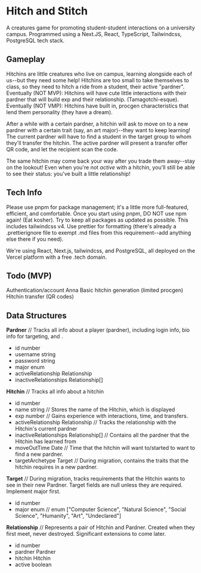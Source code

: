 # Hitch and Stitch

A creatures game for promoting student-student interactions on a university campus.
Programmed using a Next.JS, React, TypeScript, Tailwindcss, PostgreSQL tech stack.

## Gameplay
Hitchins are little creatures who live on campus, learning alongside each of us--but they need some help!
Hitchins are too small to take themselves to class, so they need to hitch a ride from a student, their active "pardner".
Eventually (NOT MVP): Hitchins will have cute little interactions with their pardner that will build exp and their relationship. (Tamagotchi-esque).
Eventually (NOT VMP): Hitchins have built in, procgen characteristics that lend them personality (they have a dream).

After a while with a certain pardner, a hitchin will ask to move on to a new pardner with a certain trait (say, an art major)--they want to keep learning!
The current pardner will have to find a student in the target group to whom they'll transfer the hitchin.
The active pardner will present a transfer offer QR code, and let the recipient scan the code.

The same hitchin may come back your way after you trade them away--stay on the lookout!
Even when you're not *active* with a hitchin, you'll still be able to see their status: you've built a little relationship! 

## Tech Info
Please use pnpm for package management; it's a little more full-featured, efficient, and comfortable. Once you start using pnpm, DO NOT use npm again! (Eat kosher).
Try to keep all packages as updated as possible. This includes tailwindcss v4.
Use prettier for formatting (there's already a .prettierignore file to exempt .md files from this requirement--add anything else there if you need).

We're using React, Next.js, tailwindcss, and PostgreSQL, all deployed on the Vercel platform with a free .tech domain.

## Todo (MVP)
Authentication/account                          Anna
Basic hitchin generation (limited procgen)
Hitchin transfer (QR codes)

## Data Structures

**Pardner** 		// Tracks all info about a player (pardner), including login info, bio info for targeting, and .
- id			number
- username		string
- password		string
- major			enum
- activeRelationship	Relationship
- inactiveRelationships	Relationship[]	

**Hitchin**		// Tracks all info about a hitchin
- id			number
- name			string 		// Stores the name of the Hitchin, which is displayed
- exp			number		// Gains experience with interactions, time, and transfers.
- activeRelationship	Relationship	// Tracks the relationship with the Hitchin's current pardner
- inactiveRelationships	Relationship[]	// Contains all the pardner that the Hitchin has learned from
- moveOutTime		Date		// Time that the hitchin will want to/started to want to find a new pardner.
- targetArchetype	Target		// During migration, contains the traits that the hitchin requires in a new pardner.

**Target** 		// During migration, tracks requirements that the Hitchin wants to see in their new Pardner. Target fields are null unless they are required. Implement major first.
- id			number
- major			enum		// enum ["Computer Science", "Natural Science", "Social Science", "Humanity", "Art", "Undeclared"]

**Relationship**	// Represents a pair of Hitchin and Pardner. Created when they first meet, never destroyed. Significant extensions to come later.
- id			number
- pardner		Pardner
- hitchin		Hitchin
- active		boolean
